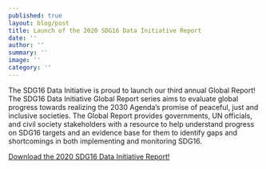 ```yaml
---
published: true
layout: blog/post
title: Launch of the 2020 SDG16 Data Initiative Report
date: ''
author: ''
summary: ''
image: ''
category: ''
---
```

The SDG16 Data Initiative is proud to launch our third annual Global Report! The SDG16 Data Initiative Global Report series aims to evaluate global progress towards realizing the 2030 Agenda’s promise of peaceful, just and inclusive societies. The Global Report provides governments, UN officials, and civil society stakeholders with a resource to help understand progress on SDG16 targets and an evidence base for them to identify gaps and shortcomings in both implementing and monitoring SDG16.

[Download the 2020 SDG16 Data Initiative Report!](https://tapnetwork2030.org/wp-content/uploads/2020/11/SDG162020-Report-FINAL.pdf)